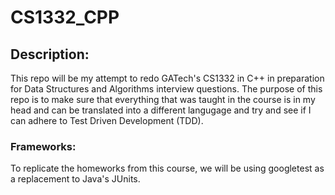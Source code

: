 # CS1332_CPP

## Description:

This repo will be my attempt to redo GATech's CS1332 in C++ in preparation for Data Structures and Algorithms interview questions.
The purpose of this repo is to make sure that everything that was taught in the course is in my head and can be translated into 
a different langugage and try and see if I can adhere to Test Driven Development (TDD).

### Frameworks:

To replicate the homeworks from this course, we will be using googletest as a replacement to Java's JUnits.